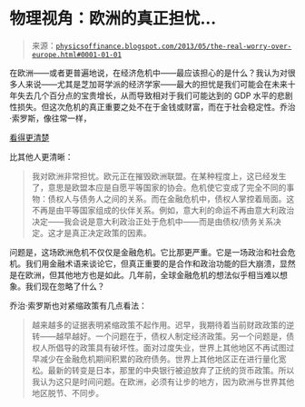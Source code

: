 <!--yml

分类：未分类

日期：2024-05-18 06:56:32

-->

# 物理视角：欧洲的真正担忧...

> 来源：[`physicsoffinance.blogspot.com/2013/05/the-real-worry-over-europe.html#0001-01-01`](http://physicsoffinance.blogspot.com/2013/05/the-real-worry-over-europe.html#0001-01-01)

在欧洲——或者更普遍地说，在经济危机中——最应该担心的是什么？我认为对很多人来说——尤其是芝加哥学派的经济学家——最大的担忧是我们可能会在未来十年失去几个百分点的宝贵增长，从而导致相对于我们可能达到的 GDP 水平的悲剧性损失。但这次危机的真正重要之处不在于金钱或财富，而在于社会稳定性。乔治·索罗斯，像往常一样，

[看得更清楚](http://www.project-syndicate.org/commentary/the-resistible-fall-of-europe--an-interview-with-george-soros#xy8VbKu3UWitzmYj.99)

比其他人更清晰：

> 我对欧洲非常担忧。欧元正在摧毁欧洲联盟。在某种程度上，这已经发生了，意思是欧盟本应是自愿平等国家的协会。危机使它变成了完全不同的事物：债权人与债务人之间的关系。而在金融危机中，债权人掌控着局面。这不再是由平等国家组成的伙伴关系。例如，意大利的命运不再由意大利政治决定——我会说是意大利政治正处于危机中——而是由债权/债务关系决定。这才是真正决定政策的因素。

问题是，这场欧洲危机不仅仅是金融危机。它比那更严重。它是一场政治和社会危机。我们用金融术语来谈论它，但真正重要的是合作和政治功能的巨大崩溃，显然是在欧洲，但其他地方也是如此。几年前，全球金融危机的想法似乎相当难以想象。我们现在忽略了什么？

乔治·索罗斯也对紧缩政策有几点看法：

> 越来越多的证据表明紧缩政策不起作用。迟早，我期待着当前财政政策的逆转——越早越好。一个问题在于，债权人制定经济政策。另一个问题是，债权人所倡导的政策具有破坏性。面对过度失业，世界上其他地区不再试图过早减少在金融危机期间积累的政府债务。世界上其他地区正在进行量化宽松。最新的转变是日本，那里的中央银行被迫放弃了正统的货币政策。所以我认为这只是时间问题。在欧洲，必须有让步的地方，因为欧洲与世界其他地区脱节、不同步。

